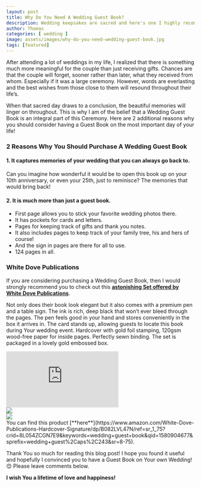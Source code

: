 ```yaml
---
layout: post
title: Why Do You Need A Wedding Guest Book?
description: Wedding keepsakes are sacred and here's one I highly recommend.
author: Thomas
categories: [ wedding ]
image: assets/images/why-do-you-need-wedding-guest-book.jpg
tags: [featured]
---
```


After attending a lot of weddings in my life, I realized that there is something much more meaningful for the couple than 
just receiving gifts. Chances are that the couple will forget, sooner rather than later, what they received from whom. 
Especially if it was a large ceremony. However, words are everlasting and the best wishes from those close to them will 
resound throughout their life’s.

When that sacred day draws to a conclusion, the beautiful memories will linger on throughout. This is why I am of the 
belief that a Wedding Guest Book is an integral part of this Ceremony. Here are 2 additional reasons why you should 
consider having a Guest Book on the most important day of your life!

### 2 Reasons Why You Should Purchase A Wedding Guest Book

#### 1. It captures memories of your wedding that you can always go back to.
Can you imagine how wonderful it would be to open this book up on your 10th anniversary, or even your 25th, just to reminisce? 
The memories that would bring back!

#### 2. It is much more than just a guest book.
- First page allows you to stick your favorite wedding photos there.
- It has pockets for cards and letters.
- Pages for keeping track of gifts and thank you notes.
- It also includes pages to keep track of your family tree, his and hers of course!
- And the sign in pages are there for all to use.
- 124 pages in all.

### White Dove Publications
If you are considering purchasing a Wedding Guest Book, then I would strongly recommend you to check out this [**astonishing 
Set offered by White Dove Publications**](https://www.amazon.com/White-Dove-Publications-Hardcover-Signature/dp/B082LVL47N/ref=sr_1_75?crid=8L054ZCGN7E9&keywords=wedding+guest+book&qid=1580904677&sprefix=wedding+guest%2Caps%2C243&sr=8-75).

Not only does their book look elegant but it also comes with a premium pen and a table sign. The ink is rich, deep black that 
won’t ever bleed through the pages. The pen feels good in your hand and stores conveniently in the box it arrives in. 
The card stands up, allowing guests to locate this book during Your wedding event. Hardcover with gold foil stamping, 
120gsm wood-free paper for inside pages. Perfectly sewn binding. The set is packaged in a lovely gold embossed box.

<div class="embed-responsive embed-responsive-16by9">
    <iframe class="embed-responsive-item rounded-corners" src="https://www.youtube.com/embed/-gVC6Q4LEsE" frameborder="0" allow="accelerometer; autoplay; encrypted-media; gyroscope; picture-in-picture" allowfullscreen></iframe>
</div>
<div class="gallery">
    <div class="gallery-img img-col-2" style="padding-right: 0; width: 53.2%;">
        <img class="rounded-corners" src="https://images-na.ssl-images-amazon.com/images/I/71hzCQok0LL._AC_SL1500_.jpg" />
    </div>
    <div class="gallery-img img-col-2" style="width: 46.8%;">
        <img class="rounded-corners" src="https://images-na.ssl-images-amazon.com/images/I/81l-tLjlK2L._SL1500_.jpg" />
    </div>
</div>
You can find this product [**here**](https://www.amazon.com/White-Dove-Publications-Hardcover-Signature/dp/B082LVL47N/ref=sr_1_75?crid=8L054ZCGN7E9&keywords=wedding+guest+book&qid=1580904677&sprefix=wedding+guest%2Caps%2C243&sr=8-75).

Thank You so much for reading this blog post! I hope you found it useful and hopefully I convinced you to have a Guest Book on Your own Wedding! 😊 Please leave comments below.

**I wish You a lifetime of love and happiness!**